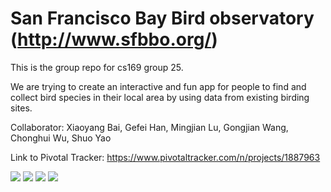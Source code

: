 # San Francisco Bay Bird observatory (http://www.sfbbo.org/)

This is the group repo for cs169 group 25.

We are trying to create an interactive and fun app for people to find and collect bird species in their local area by using data from existing birding sites.

Collaborator:
Xiaoyang Bai, Gefei Han, Mingjian Lu, Gongjian Wang, Chonghui Wu, Shuo Yao

Link to Pivotal Tracker: https://www.pivotaltracker.com/n/projects/1887963


<a href="https://codeclimate.com/github/rails/rails"><img src="https://codeclimate.com/github/rails/rails/badges/gpa.svg" /></a>
<a href="https://codeclimate.com/github/rails/rails/coverage"><img src="https://codeclimate.com/github/rails/rails/badges/coverage.svg" /></a>
<a href="https://codeclimate.com/github/rails/rails"><img src="https://codeclimate.com/github/rails/rails/badges/issue_count.svg" /></a>
<a href="https://travis-ci.org/shuoyao/BirdGo"><img src="https://travis-ci.org/shuoyao/BirdGo.svg?branch=master" /></a>
